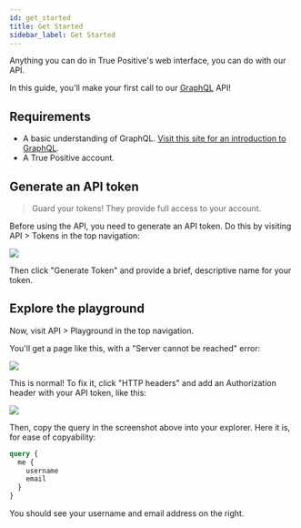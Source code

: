 ```yaml
---
id: get_started
title: Get Started
sidebar_label: Get Started
---
```


Anything you can do in True Positive's web interface, you can do with
our API.

In this guide, you'll make your first call to our
[GraphQL](https://graphql.org/) API!

## Requirements

- A basic understanding of GraphQL. [Visit this site for an introduction to GraphQL](<(https://graphql.org/learn)>).
- A True Positive account.

## Generate an API token

> Guard your tokens! They provide full access to your account.

Before using the API, you need to generate an API token. Do this by visiting API > Tokens in the top navigation:

![](https://storage.googleapis.com/tp_landing_page_videos/list_of_tokens.png)

Then click "Generate Token" and provide a brief, descriptive name for your token.

## Explore the playground

Now, visit API > Playground in the top navigation.

You'll get a page like this, with a "Server cannot be reached" error:

![](https://storage.googleapis.com/tp_landing_page_videos/playground-not-reachable.png)

This is normal! To fix it, click "HTTP headers" and add an Authorization header with your API token, like this:

![](https://storage.googleapis.com/tp_landing_page_videos/query_me.png)

Then, copy the query in the screenshot above into your explorer. Here it is, for ease of copyability:

```graphql
query {
  me {
    username
    email
  }
}
```

You should see your username and email address on the right.
